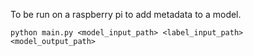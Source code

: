 To be run on a raspberry pi to add metadata to a model.

`python main.py <model_input_path> <label_input_path> <model_output_path>`